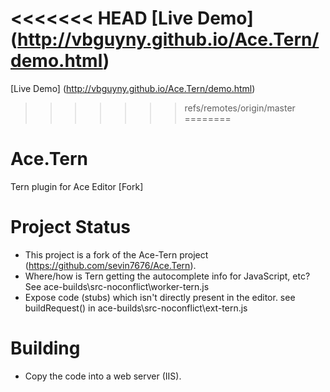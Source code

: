 <<<<<<< HEAD
[Live Demo] (http://vbguyny.github.io/Ace.Tern/demo.html) 
=======
[Live Demo] (http://vbguyny.github.io/Ace.Tern/demo.html)
>>>>>>> refs/remotes/origin/master
========

Ace.Tern
========

Tern plugin for Ace Editor [Fork]


Project Status
============

 - This project is a fork of the Ace-Tern project (https://github.com/sevin7676/Ace.Tern).
 - Where/how is Tern getting the autocomplete info for JavaScript, etc?
	See ace-builds\src-noconflict\worker-tern.js
 - Expose code (stubs) which isn't directly present in the editor.
	see buildRequest() in ace-builds\src-noconflict\ext-tern.js

Building
============
 - Copy the code into a web server (IIS).


